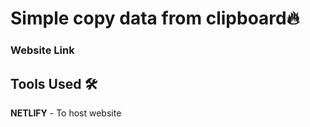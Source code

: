 # Simple copy data from clipboard🔥

### Website Link



## Tools Used 🛠️
 <b>NETLIFY</b> - To host website 
